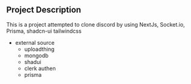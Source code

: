 ## Project Description

This is a project attempted to clone discord by using NextJs, Socket.io, Prisma, shadcn-ui tailwindcss

- external source
    - uploadthing
    - mongodb
    - shadui
    - clerk authen
    - prisma